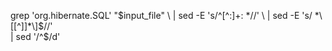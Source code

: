 grep 'org.hibernate.SQL' "$input_file" \
  | sed -E 's/^[^:]+: *//' \
  | sed -E 's/ *\[[^]]*\]$//' \
  | sed '/^$/d'
